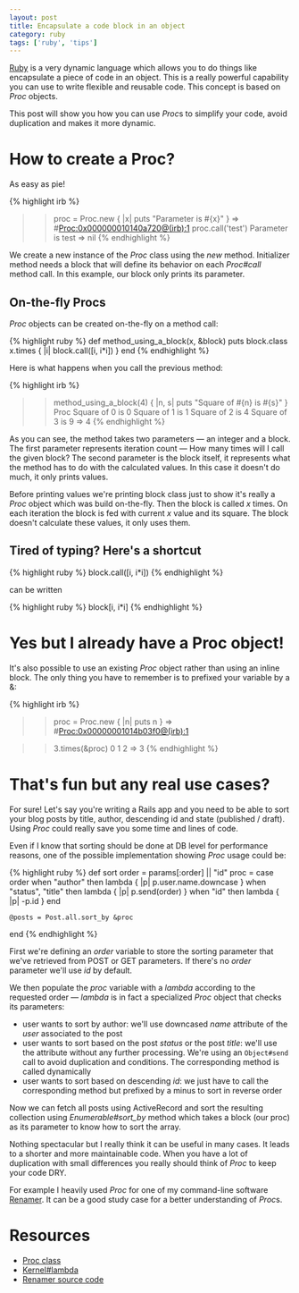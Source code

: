 ```yaml
---
layout: post
title: Encapsulate a code block in an object
category: ruby
tags: ['ruby', 'tips']
---
```


[Ruby](http://www.ruby-lang.org) is a very dynamic language which allows you to do things like encapsulate a piece of code in an object. This is a really powerful capability you can use to write flexible and reusable code. This concept is based on *Proc* objects.

This post will show you how you can use *Proc*s to simplify your code, avoid duplication and makes it more dynamic.
    
How to create a Proc?
=====================

As easy as pie!

{% highlight irb %}
>> proc = Proc.new { |x| puts "Parameter is #{x}" }
=> #<Proc:0x000000010140a720@(irb):1>
>> proc.call('test')
Parameter is test
=> nil
{% endhighlight %}

We create a new instance of the *Proc* class using the *new* method. Initializer method needs a block that will define its behavior on each *Proc#call* method call. In this example, our block only prints its parameter.


On-the-fly Procs
----------------

*Proc* objects can be created on-the-fly on a method call:

{% highlight ruby %}
def method_using_a_block(x, &block)
	puts block.class
	x.times { |i| block.call([i, i*i]) }
end
{% endhighlight %}

Here is what happens when you call the previous method:

{% highlight irb %}
>> method_using_a_block(4) { |n, s| puts "Square of #{n} is #{s}" }
Proc
Square of 0 is 0
Square of 1 is 1
Square of 2 is 4
Square of 3 is 9
=> 4
{% endhighlight %}

As you can see, the method takes two parameters — an integer and a block. The first parameter represents iteration count — How many times will I call the given block? The second parameter is the block itself, it represents what the method has to do with the calculated values. In this case it doesn't do much, it only prints values.

Before printing values we're printing block class just to show it's really a *Proc* object which was build on-the-fly. Then the block is called *x* times. On each iteration the block is fed with current *x* value and its square. The block doesn't calculate these values, it only uses them.

Tired of typing? Here's a shortcut
----------------------------------

{% highlight ruby %}
block.call([i, i*i])
{% endhighlight %}

can be written

{% highlight ruby %}
block[i, i*i]
{% endhighlight %}

Yes but I already have a Proc object!
=====================================

It's also possible to use an existing *Proc* object rather than using an inline block. The only thing you have to remember is to prefixed your variable by a &:

{% highlight irb %}
>> proc = Proc.new { |n| puts n }
=> #<Proc:0x00000001014b03f0@(irb):1>

>> 3.times(&proc)
0
1
2
=> 3
{% endhighlight %}

That's fun but any real use cases?
======================================

For sure! Let's say you're writing a Rails app and you need to be able to sort your blog posts by title, author, descending id and state (published / draft). Using *Proc* could really save you some time and lines of code.

Even if I know that sorting should be done at DB level for performance reasons, one of the possible implementation showing *Proc* usage could be:

{% highlight ruby %}
def sort
	order = params[:order] || "id"
	proc = case order
	when "author" then lambda { |p| p.user.name.downcase }
	when "status", "title" then lambda { |p| p.send(order) }
	when "id" then lambda { |p| -p.id }
	end

	@posts = Post.all.sort_by &proc
end
{% endhighlight %}

First we're defining an *order* variable to store the sorting parameter that we've retrieved from POST or GET parameters. If there's no *order* parameter we'll use *id* by default.

We then populate the *proc* variable with a *lambda* according to the requested order — *lambda* is in fact a specialized *Proc* object that checks its parameters:
- user wants to sort by author: we'll use downcased *name* attribute of the *user* associated to the post
- user wants to sort based on the post *status* or the post *title*: we'll use the attribute without any further processing. We're using an `Object#send` call to avoid duplication and conditions. The corresponding method is called dynamically
- user wants to sort based on descending *id*: we just have to call the corresponding method but prefixed by a minus to sort in reverse order

Now we can fetch all posts using ActiveRecord and sort the resulting collection using *Enumerable#sort_by* method which takes a block (our proc) as its parameter to know how to sort the array.

Nothing spectacular but I really think it can be useful in many cases. It leads to a shorter and more maintainable code. When you have a lot of duplication with small differences you really should think of *Proc* to keep your code DRY.

For example I heavily used *Proc* for one of my command-line software [Renamer](https://rubygems.org/gems/Renamer). It can be a good study case for a better understanding of *Proc*s.

Resources
=========

- [Proc class](http://apidock.com/ruby/Proc)
- [Kernel#lambda](http://apidock.com/ruby/Kernel/lambda)
- [Renamer source code](https://bitbucket.org/Bounga/renamer/src/)
